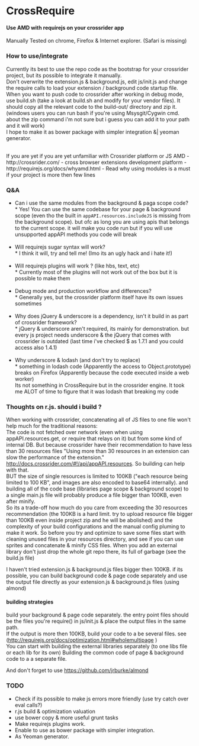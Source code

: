 CrossRequire
========

#### Use AMD with requirejs on your crossrider app

Manually Tested on chrome, Firefox & Internet explorer. (Safari is missing)

### How to use/integrate
Currently its best to use the repo code as the bootstrap for your crossrider project, but its possible to integrate it manually.
<br>
Don't overwrite the extension.js & background.js, edit js/init.js and change the require calls to load your extension / background code startup file.
<br>
When you want to push code to crossrider after working in debug mode, use build.sh (take a look at build.sh and modify for your vendor files).
It should copy all the relevant code to the build-out/ directory and zip it. (windows users you can run bash if you're using Msysgit/Cygwin cmd. about the zip command i'm not sure but i guess you can add it to your path and it will work)
<br>
I hope to make it as bower package with simpler integration &| yeoman generator.

<br>
If you are yet if you are yet unfamiliar with Crossrider platform or JS AMD
- http://crossrider.com/ - cross browser extensions development platform
- http://requirejs.org/docs/whyamd.html - Read why using modules is a must if your project is more then few lines

### Q&A
 - Can i use the same modules from the background & paga scope code?
 <br> * Yes! You can use the same codebase for your page & background scope (even tho the built in `appAPI.resources.includeJS` is missing from the background scope). but ofc as long you are using apis that belongs to the current scope. it will make you code run but if you will  use unsupported appAPI methods you code will break
<br><br>
 - Will requirejs sugar syntax will work?
 <br> * I think it will, try and tell me! (Imo its an ugly hack and i hate it!)
<br><br>
 - Will requirejs plugins will work ? (like hbs, text, etc)
 <br> * Currently most of the plugins will not work out of the box but it is possible to make them
<br><br>
 - Debug mode and production workflow and differences?
 <br> * Generally yes, but the crossrider platform itself have its own issues sometimes
<br><br>
 - Why does jQuery & underscore is a dependency, isn't it build in as part of crossrider framework?
  <br> * jQuery & underscore aren't required, its mainly for demonstration. but every js project needs underscore & the jQuery that comes with crossrider is outdated (last time i've checked $ as 1.7.1 and you could access also 1.4.1)
<br><br>
 - Why underscore & lodash (and don't try to replace)
  <br> * something in lodash code (Apparently the access to Object.prototype) breaks on Firefox (Apparently because the code executed inside a web worker)<br>
  Its not something in CrossRequire but in the crossrider engine. It took me ALOT of time to figure that it was lodash that breaking my code

### Thoughts on r.js. should i build ?
When working with crossrider, concatenating all of JS files to one file won't help much for the traditional reasons:<br>
The code is not fetched over network (even when using appAPI.resources.get, or require that relays on it) but from some kind of internal DB.
But because crossrider have their recommendation to have less than 30 resources files "Using more than 30 resources in an extension can slow the performance of the extension."
http://docs.crossrider.com/#!/api/appAPI.resources. So building can help with that.
<br>
BUT the size of single resources is limited to 100KB ("each resource being limited to 100 KB", and images are also encoded to base64 internally).
and building all of the code base (libraries page scope & background scope) to a single main.js file will probably produce a file bigger than 100KB, even after minify.<br>
So its a trade-off how much do you care from exceeding the 30 resources recommendation (the 100KB is a hard limit. try to upload resource file bigger than 100KB even inside project zip and he will be abolished) and the complexity of your build configurations and the manual config pluming to make it work.
So before you try and optimize to save some files start with cleaning unused files in your resources directory, and see if you can use sprites and concatenate & minify CSS files.
When you add an external library don't just drop the whole git repo there, its full of garbage (see the build.js file)

I haven't tried extension.js & background.js files bigger then 100KB. if its possible, you can build background code & page code separately and use the output file directly as your extension.js & background.js  files (using almond)

#### building strategies
 build your background & page code separately. the entry point files should be the files you're require() in js/init.js & place the output files in the same path.<br>
 If the output is more then 100KB, build your code to a be several files. see (http://requirejs.org/docs/optimization.html#wholemultipage )<br>
 You can start with building the external libraries separately (to one libs file or each lib for its own)
 Building the common code of page & background code to a a separate file.

And don't forget to use https://github.com/jrburke/almond

### TODO
- Check if its possible to make js errors more friendly (use try catch over eval calls?)
- r.js build & optimization valuation
- use bower copy & more useful grunt tasks
- Make requirejs plugins work.
- Enable to use as bower package with simpler integration.
- As Yeoman generator.
